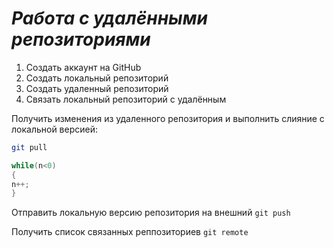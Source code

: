 # ***Работа с удалёнными репозиториями***

1. Создать аккаунт на GitHub
2. Создать локальный репозиторий
3. Создать удаленный репозиторий
4. Связать локальный репозиторий с удалённым

Получить изменения из удаленного репозитория и выполнить слияние с локальной версией:
```bash
git pull
```
```c#
while(n<0)
{
n++;
}
```
Отправить локальную версию репозитория на внешний `git push`

Получить список связанных реппозиториев `git remote`